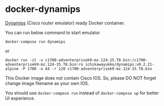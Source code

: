 # docker-dynamips
[Dynamips](https://github.com/GNS3/dynamips) (Cisco router emulator) ready Docker container.

You can run below command to start emulator

`docker-compose run dynamips`

or

`docker run -it -v c1700-adventerprisek9-mz.124-15.T8.bin:/c1700-adventerprisek9-mz.124-15.T8.bin:ro ichikawayukko/dynamips:v0.2.21-alpine -P 1700 -o 64 -r 128 c1700-adventerprisek9-mz.124-15.T8.bin`

This Docker image does not contain Cisco IOS. So, please DO NOT forget change image filename as your own IOS.

You should use `docker-compose run` instead of `docker-compose up` for better UI experience.
